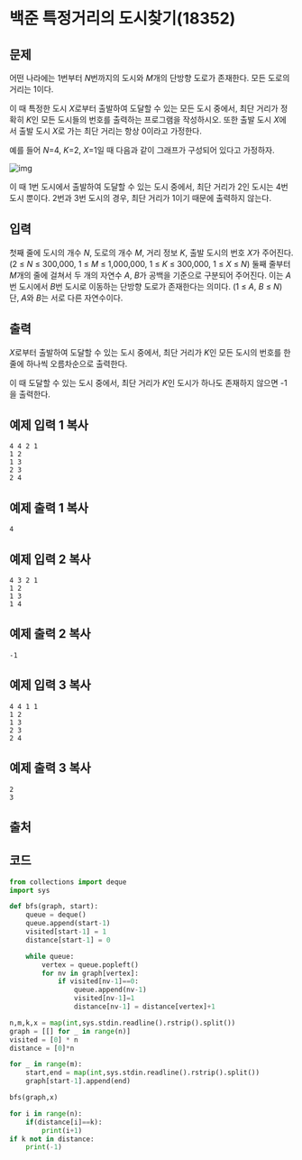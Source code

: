 # 백준 특정거리의 도시찾기(18352)

## 문제

어떤 나라에는 1번부터 *N*번까지의 도시와 *M*개의 단방향 도로가 존재한다. 모든 도로의 거리는 1이다.

이 때 특정한 도시 *X*로부터 출발하여 도달할 수 있는 모든 도시 중에서, 최단 거리가 정확히 *K*인 모든 도시들의 번호를 출력하는 프로그램을 작성하시오. 또한 출발 도시 *X*에서 출발 도시 *X*로 가는 최단 거리는 항상 0이라고 가정한다.

예를 들어 *N*=4, *K*=2, *X*=1일 때 다음과 같이 그래프가 구성되어 있다고 가정하자.

![img](https://upload.acmicpc.net/a5e311d7-7ce4-4638-88a5-3665fb4459e5/-/preview/)

이 때 1번 도시에서 출발하여 도달할 수 있는 도시 중에서, 최단 거리가 2인 도시는 4번 도시 뿐이다.  2번과 3번 도시의 경우, 최단 거리가 1이기 때문에 출력하지 않는다.

## 입력

첫째 줄에 도시의 개수 *N*, 도로의 개수 *M*, 거리 정보 *K*, 출발 도시의 번호 *X*가 주어진다. (2 ≤ *N* ≤ 300,000, 1 ≤ *M* ≤ 1,000,000, 1 ≤ *K* ≤ 300,000, 1 ≤ *X* ≤ *N*) 둘째 줄부터 *M*개의 줄에 걸쳐서 두 개의 자연수 *A*, *B*가 공백을 기준으로 구분되어 주어진다. 이는 *A*번 도시에서 *B*번 도시로 이동하는 단방향 도로가 존재한다는 의미다. (1 ≤ *A*, *B* ≤ *N*) 단, *A*와 *B*는 서로 다른 자연수이다.

## 출력

*X*로부터 출발하여 도달할 수 있는 도시 중에서, 최단 거리가 *K*인 모든 도시의 번호를 한 줄에 하나씩 오름차순으로 출력한다.

이 때 도달할 수 있는 도시 중에서, 최단 거리가 *K*인 도시가 하나도 존재하지 않으면 -1을 출력한다.

## 예제 입력 1 복사

```
4 4 2 1
1 2
1 3
2 3
2 4
```

## 예제 출력 1 복사

```
4
```

## 예제 입력 2 복사

```
4 3 2 1
1 2
1 3
1 4
```

## 예제 출력 2 복사

```
-1
```

## 예제 입력 3 복사

```
4 4 1 1
1 2
1 3
2 3
2 4
```

## 예제 출력 3 복사

```
2
3
```

## 출처

## 코드

```python
from collections import deque
import sys

def bfs(graph, start):
    queue = deque()
    queue.append(start-1)
    visited[start-1] = 1
    distance[start-1] = 0

    while queue:
        vertex = queue.popleft()
        for nv in graph[vertex]:
            if visited[nv-1]==0:
                queue.append(nv-1)
                visited[nv-1]=1
                distance[nv-1] = distance[vertex]+1

n,m,k,x = map(int,sys.stdin.readline().rstrip().split())
graph = [[] for _ in range(n)]
visited = [0] * n
distance = [0]*n

for _ in range(m):
    start,end = map(int,sys.stdin.readline().rstrip().split())
    graph[start-1].append(end)

bfs(graph,x)

for i in range(n):
    if(distance[i]==k):
        print(i+1)
if k not in distance:
    print(-1)
```

